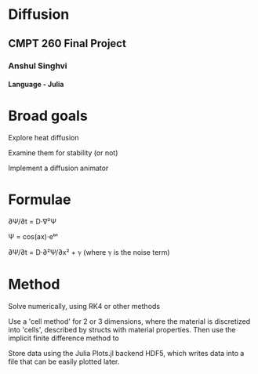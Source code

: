 # Diffusion

## CMPT 260 Final Project

### Anshul Singhvi

#### Language - Julia

# Broad goals

Explore heat diffusion

Examine them for stability (or not)

Implement a diffusion animator

# Formulae

∂Ψ/∂t = D⋅∇²Ψ

Ψ = cos(ax)⋅eᵇᵗ

∂Ψ/∂t = D⋅∂²Ψ/∂x² + ℽ (where ℽ is the noise term)

# Method

Solve numerically, using RK4 or other methods

Use a 'cell method' for 2 or 3 dimensions, where the material is discretized into 'cells', described by structs with material properties.  Then use the implicit finite difference method to


Store data using the Julia Plots.jl backend HDF5, which writes data into a file that can be easily plotted later.
